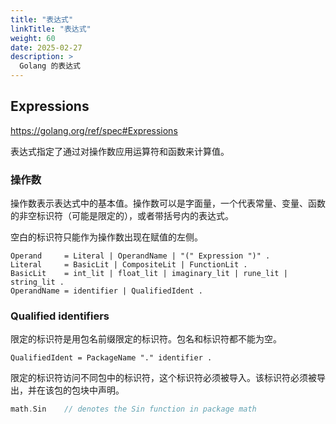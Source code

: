 ```yaml
---
title: "表达式"
linkTitle: "表达式"
weight: 60
date: 2025-02-27
description: >
  Golang 的表达式
---
```




## Expressions

https://golang.org/ref/spec#Expressions

表达式指定了通过对操作数应用运算符和函数来计算值。

### 操作数

操作数表示表达式中的基本值。操作数可以是字面量，一个代表常量、变量、函数的非空标识符（可能是限定的），或者带括号内的表达式。

空白的标识符只能作为操作数出现在赋值的左侧。

```
Operand     = Literal | OperandName | "(" Expression ")" .
Literal     = BasicLit | CompositeLit | FunctionLit .
BasicLit    = int_lit | float_lit | imaginary_lit | rune_lit | string_lit .
OperandName = identifier | QualifiedIdent .
```

### Qualified identifiers

限定的标识符是用包名前缀限定的标识符。包名和标识符都不能为空。

```
QualifiedIdent = PackageName "." identifier .
```

限定的标识符访问不同包中的标识符，这个标识符必须被导入。该标识符必须被导出，并在该包的包块中声明。

```go
math.Sin	// denotes the Sin function in package math
```



